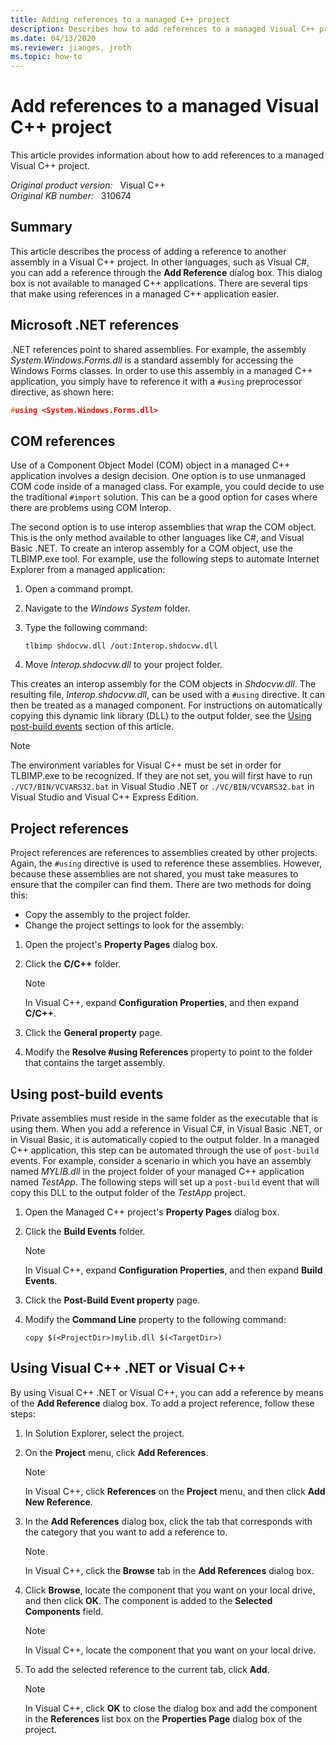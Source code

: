 ```yaml
---
title: Adding references to a managed C++ project
description: Describes how to add references to a managed Visual C++ project.
ms.date: 04/13/2020
ms.reviewer: jianges, jroth
ms.topic: how-to
---
```

# Add references to a managed Visual C++ project  

This article provides information about how to add references to a managed Visual C++ project.

_Original product version:_ &nbsp; Visual C++  
_Original KB number:_ &nbsp; 310674

## Summary

This article describes the process of adding a reference to another assembly in a Visual C++ project. In other languages, such as Visual C#, you can add a reference through the **Add Reference** dialog box. This dialog box is not available to managed C++ applications. There are several tips that make using references in a managed C++ application easier.

## Microsoft .NET references

.NET references point to shared assemblies. For example, the assembly *System.Windows.Forms.dll* is a standard assembly for accessing the Windows Forms classes. In order to use this assembly in a managed C++ application, you simply have to reference it with a `#using` preprocessor directive, as shown here:

```cpp
#using <System.Windows.Forms.dll>
```

## COM references

Use of a Component Object Model (COM) object in a managed C++ application involves a design decision. One option is to use unmanaged COM code inside of a managed class. For example, you could decide to use the traditional `#import` solution. This can be a good option for cases where there are problems using COM Interop.

The second option is to use interop assemblies that wrap the COM object. This is the only method available to other languages like C#, and Visual Basic .NET. To create an interop assembly for a COM object, use the TLBIMP.exe tool. For example, use the following steps to automate Internet Explorer from a managed application:

1. Open a command prompt.
2. Navigate to the *Windows System* folder.
3. Type the following command:

    ```console
    tlbimp shdocvw.dll /out:Interop.shdocvw.dll
    ```

4. Move *Interop.shdocvw.dll* to your project folder.

This creates an interop assembly for the COM objects in *Shdocvw.dll*. The resulting file, *Interop.shdocvw.dll*, can be used with a `#using` directive. It can then be treated as a managed component. For instructions on automatically copying this dynamic link library (DLL) to the output folder, see the [Using post-build events](#using-post-build-events) section of this article.

> [!NOTE]
> The environment variables for Visual C++ must be set in order for TLBIMP.exe to be recognized. If they are not set, you will first have to run `./VC7/BIN/VCVARS32.bat` in Visual Studio .NET or `./VC/BIN/VCVARS32.bat` in Visual Studio and Visual C++ Express Edition.

## Project references

Project references are references to assemblies created by other projects. Again, the `#using` directive is used to reference these assemblies. However, because these assemblies are not shared, you must take measures to ensure that the compiler can find them. There are two methods for doing this:

- Copy the assembly to the project folder.
- Change the project settings to look for the assembly:

1. Open the project's **Property Pages** dialog box.
2. Click the **C/C++** folder.

    > [!NOTE]
    > In Visual C++, expand **Configuration Properties**, and then expand **C/C++**.

3. Click the **General property** page.
4. Modify the **Resolve #using References** property to point to the folder that contains the target assembly.

## Using post-build events

Private assemblies must reside in the same folder as the executable that is using them. When you add a reference in Visual C#, in Visual Basic .NET, or in Visual Basic, it is automatically copied to the output folder. In a managed C++ application, this step can be automated through the use of `post-build` events. For example, consider a scenario in which you have an assembly named *MYLIB.dll* in the project folder of your managed C++ application named *TestApp*. The following steps will set up a `post-build` event that will copy this DLL to the output folder of the *TestApp* project.

1. Open the Managed C++ project's **Property Pages** dialog box.
2. Click the **Build Events** folder.

    > [!NOTE]
    > In Visual C++, expand **Configuration Properties**, and then expand **Build Events**.

3. Click the **Post-Build Event property** page.
4. Modify the **Command Line** property to the following command:

    ```console
    copy $(<ProjectDir>)mylib.dll $(<TargetDir>)  
    ```

## Using Visual C++ .NET or Visual C++

By using Visual C++ .NET or Visual C++, you can add a reference by means of the **Add Reference** dialog box. To add a project reference, follow these steps:

1. In Solution Explorer, select the project.
2. On the **Project** menu, click **Add References**.

    > [!NOTE]
    > In Visual C++, click **References** on the **Project** menu, and then click **Add New Reference**.

3. In the **Add References** dialog box, click the tab that corresponds with the category that you want to add a reference to.

    > [!NOTE]
    > In Visual C++, click the **Browse** tab in the **Add References** dialog box.

4. Click **Browse**, locate the component that you want on your local drive, and then click **OK**. The component is added to the **Selected Components** field.

    > [!NOTE]
    > In Visual C++, locate the component that you want on your local drive.

5. To add the selected reference to the current tab, click **Add**.

    > [!NOTE]
    > In Visual C++, click **OK** to close the dialog box and add the component in the **References** list box on the **Properties Page** dialog box of the project.
